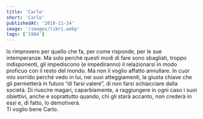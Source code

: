 ```yaml
---
title: 'Carlo'
short: 'Carlo'
publishedAt: '2018-11-24'
image: '/images/libri.webp'
tags: ['1984']
---
```


lo rimprovero per quello che fa, per come risponde, per le sue intemperanze. Ma solo perché questi modi di fare sono sbagliati, troppo indisponenti, gli impediscono (e impediranno) il relazionarsi in modo proficuo con il resto del mondo. Ma non li voglio affatto annullare. In cuor mio sorrido perché vedo in lui, nei suoi atteggiamenti, la giusta chiave che gli permetterà in futuro “di farsi valere”, di non farsi schiacciare dalla società. Di riuscire magari, caparbiamente, a raggiungere in ogni caso i suoi obiettivi, anche e soprattutto quando, chi gli starà accanto, non crederà in essi e, di fatto, lo demotiverà.  
Ti voglio bene Carlo.